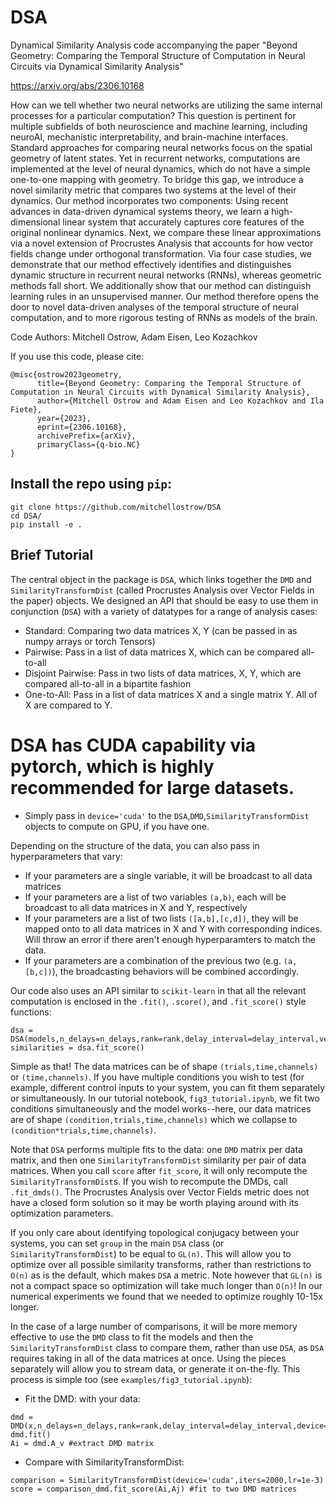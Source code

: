 # DSA
Dynamical Similarity Analysis code accompanying the paper "Beyond Geometry: Comparing the Temporal Structure of Computation in Neural Circuits via Dynamical Similarity Analysis"

https://arxiv.org/abs/2306.10168

How can we tell whether two neural networks are utilizing the same internal processes for a particular computation? This question is pertinent for multiple subfields of both neuroscience and machine learning, including neuroAI, mechanistic interpretability, and brain-machine interfaces. Standard approaches for comparing neural networks focus on the spatial geometry of latent states. Yet in recurrent networks, computations are implemented at the level of neural dynamics, which do not have a simple one-to-one mapping with geometry. To bridge this gap, we introduce a novel similarity metric that compares two systems at the level of their dynamics. Our method incorporates two components: Using recent advances in data-driven dynamical systems theory, we learn a high-dimensional linear system that accurately captures core features of the original nonlinear dynamics. Next, we compare these linear approximations via a novel extension of Procrustes Analysis that accounts for how vector fields change under orthogonal transformation. Via four case studies, we demonstrate that our method effectively identifies and distinguishes dynamic structure in recurrent neural networks (RNNs), whereas geometric methods fall short. We additionally show that our method can distinguish learning rules in an unsupervised manner. Our method therefore opens the door to novel data-driven analyses of the temporal structure of neural computation, and to more rigorous testing of RNNs as models of the brain.

Code Authors: Mitchell Ostrow, Adam Eisen, Leo Kozachkov

If you use this code, please cite:
```
@misc{ostrow2023geometry,
      title={Beyond Geometry: Comparing the Temporal Structure of Computation in Neural Circuits with Dynamical Similarity Analysis}, 
      author={Mitchell Ostrow and Adam Eisen and Leo Kozachkov and Ila Fiete},
      year={2023},
      eprint={2306.10168},
      archivePrefix={arXiv},
      primaryClass={q-bio.NC}
}
```

## Install the repo using `pip`:

```
git clone https://github.com/mitchellostrow/DSA
cd DSA/
pip install -e .
```

## Brief Tutorial

The central object in the package is `DSA`, which links together the `DMD` and `SimilarityTransformDist` (called Procrustes Analysis over Vector Fields in the paper) objects. We designed an API that should be easy to use them in conjunction (`DSA`) with a variety of datatypes for a range of analysis cases:
 * Standard: Comparing two data matrices X, Y (can be passed in as numpy arrays or torch Tensors)
 * Pairwise: Pass in a list of data matrices X, which can be compared all-to-all
 * Disjoint Pairwise: Pass in two lists of data matrices, X, Y, which are compared all-to-all in a bipartite fashion
 * One-to-All: Pass in a list of data matrices X and a single matrix Y. All of X are compared to Y.

# DSA has CUDA capability via pytorch, which is highly recommended for large datasets. 
* Simply pass in `device='cuda'` to the `DSA`,`DMD`,`SimilarityTransformDist` objects to compute on GPU, if you have one. 

Depending on the structure of the data, you can also pass in hyperparameters that vary:
* If your parameters are a single variable, it will be broadcast to all data matrices
* If your parameters are a list of two variables `(a,b)`, each will be broadcast to all data matrices in X and Y, respectively
* If your parameters are a list of two lists `([a,b],[c,d])`, they will be mapped onto to all data matrices in X and Y with corresponding indices. Will throw an error if there aren't enough hyperparamters to match the data.
* If your parameters are a combination of the previous two (e.g. `(a,[b,c])`), the broadcasting behaviors will be combined accordingly.

Our code also uses an API similar to `scikit-learn` in that all the relevant computation is enclosed in the `.fit()`, `.score()`, and `.fit_score()` style functions:
```
dsa = DSA(models,n_delays=n_delays,rank=rank,delay_interval=delay_interval,verbose=True,device=device)
similarities = dsa.fit_score()
```

Simple as that! The data matrices can be of shape `(trials,time,channels)` or `(time,channels)`. If you have multiple conditions you wish to test (for example, different control inputs to your system, you can fit them separately or simultaneously. In our tutorial notebook, `fig3_tutorial.ipynb`, we fit two conditions simultaneously and the model works--here, our data matrices are of shape `(condition,trials,time,channels)` which we collapse to `(condition*trials,time,channels)`.

Note that `DSA` performs multiple fits to the data: one `DMD` matrix per data matrix, and then one `SimilarityTransformDist` similarity per pair of data matrices. When you call `score` after `fit_score`, it will only recompute the `SimilarityTransformDist`s. If you wish to recompute the DMDs, call `.fit_dmds()`. The Procrustes Analysis over Vector Fields metric does not have a closed form solution so it may be worth playing around with its optimization parameters.

If you only care about identifying topological conjugacy between your systems, you can set `group` in the main `DSA` class (or `SimilarityTransformDist`) to be equal to `GL(n)`. This will allow you to optimize over all possible similarity transforms, rather than restrictions to `O(n)` as is the default, which makes `DSA` a metric. Note however that `GL(n)` is not a compact space so optimization will take much longer than `O(n)`! In our numerical experiments we found that we needed to optimize roughly 10-15x longer. 

In the case of a large number of comparisons, it will be more memory effective to use the `DMD` class to fit the models and then the `SimilarityTransformDist` class to compare them, rather than use `DSA`, as `DSA` requires taking in all of the data matrices at once. Using the pieces separately will allow you to stream data, or generate it on-the-fly. This process is simple too (see `examples/fig3_tutorial.ipynb`):

* Fit the DMD: with your data:
```
dmd = DMD(x,n_delays=n_delays,rank=rank,delay_interval=delay_interval,device='cuda')
dmd.fit()
Ai = dmd.A_v #extract DMD matrix
```
* Compare with SimilarityTransformDist:
```
comparison = SimilarityTransformDist(device='cuda',iters=2000,lr=1e-3)
score = comparison_dmd.fit_score(Ai,Aj) #fit to two DMD matrices
```

